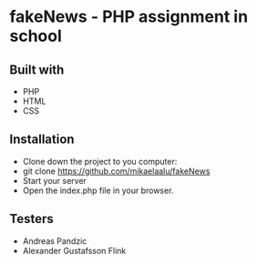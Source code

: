# fakeNews - PHP assignment in school

## Built with 
* PHP
* HTML
* CSS


## Installation 
* Clone down the project to you computer:
* git clone https://github.com/mikaelaalu/fakeNews
* Start your server
* Open the index.php file in your browser.

## Testers 
* Andreas Pandzic
* Alexander Gustafsson Flink
